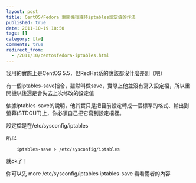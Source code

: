 ```yaml
---
layout: post
title: CentOS/Fedora 重開機後維持iptables設定值的作法
published: true
date: 2011-10-19 18:50
tags: []
category: [tw]
comments: true
redirect_from:
  - /2011/10/centosfedora-iptables.html
---
```



我用的實際上是CentOS 5.5，但RedHat系的應該都沒什麼差別（吧）

有一個iptables-save指令，雖然叫做save，實際上他並沒有寫入設定檔，所以重開機以後還是會失去上次修改的設定值

依據iptables-save的說明，他其實只是把目前設定轉成一個標準的格式、輸出到螢幕(STDOUT)上，你必須自己把它寫到設定檔裡。

設定檔是在/etc/sysconfig/iptables

所以

		iptables-save > /etc/sysconfig/iptables

就ok了！


你可以先
		more /etc/sysconfig/iptables
		iptables-save
		看看兩者的內容

